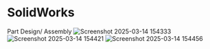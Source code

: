 # SolidWorks
Part Design/ Assembly 
![Screenshot 2025-03-14 154333](https://github.com/user-attachments/assets/82c4b497-68ab-4bfd-af9a-a602f4279b32)
![Screenshot 2025-03-14 154421](https://github.com/user-attachments/assets/75a69240-e6a7-417f-9ddd-2dc0cd8ef80c)
![Screenshot 2025-03-14 154456](https://github.com/user-attachments/assets/7dabb980-4ad1-4f91-bdba-94e4ea96e8b8)

